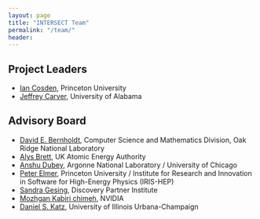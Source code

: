 ```yaml
---
layout: page
title: "INTERSECT Team"
permalink: "/team/"
header:
---
```




## Project Leaders

* [Ian Cosden](https://researchcomputing.princeton.edu/people/ian-cosden-0), Princeton University
* [Jeffrey Carver](http://carver.cs.ua.edu/), University of Alabama


## Advisory Board


* [David E. Bernholdt](https://csmd.ornl.gov/profile/david-bernholdt), Computer Science and Mathematics Division, Oak Ridge National Laboratory
* [Alys Brett](https://www.linkedin.com/in/alysbrett/), UK Atomic Energy Authority
* [Anshu Dubey](https://www.anl.gov/profile/anshu-dubey), Argonne National Laboratory / University of Chicago
* [Peter Elmer](https://scholar.princeton.edu/elmer), Princeton University / Institute for Research and Innovation in Software for High-Energy Physics (IRIS-HEP)
* [Sandra Gesing](http://sandra-gesing.com/), Discovery Partner Institute
* [Mozhgan Kabiri chimeh](http://mkchimeh.com/), NVIDIA
* [Daniel S. Katz](http://danielskatz.org/), University of Illinois Urbana-Champaign
